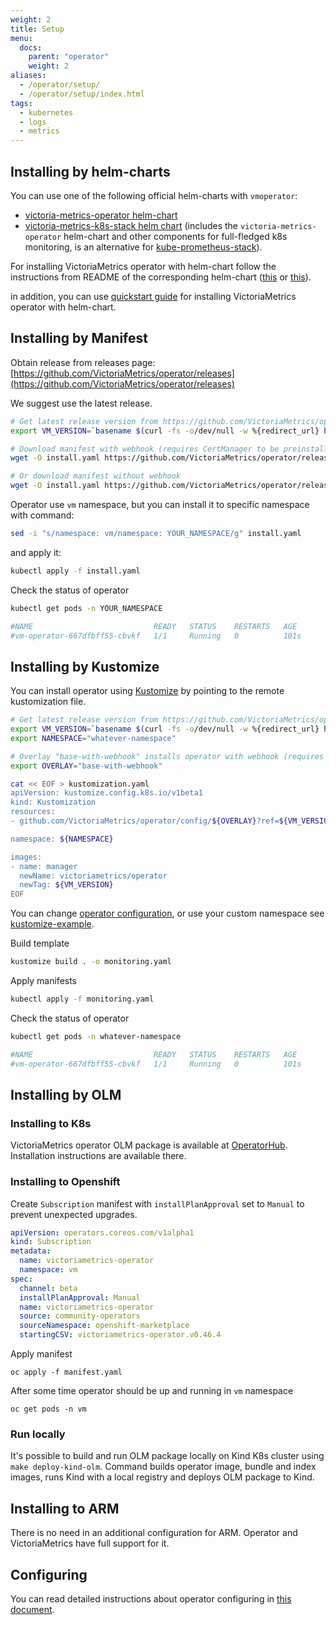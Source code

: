 ```yaml
---
weight: 2
title: Setup
menu:
  docs:
    parent: "operator"
    weight: 2
aliases:
  - /operator/setup/
  - /operator/setup/index.html
tags:
  - kubernetes
  - logs
  - metrics
---
```

## Installing by helm-charts

You can use one of the following official helm-charts with `vmoperator`:

- [victoria-metrics-operator helm-chart](https://docs.victoriametrics.com/helm/victoriametrics-operator)
- [victoria-metrics-k8s-stack helm chart](https://docs.victoriametrics.com/helm/victoriametrics-k8s-stack)
  (includes the `victoria-metrics-operator` helm-chart and other components for full-fledged k8s monitoring, is an alternative for [kube-prometheus-stack](https://github.com/prometheus-community/helm-charts/tree/main/charts/kube-prometheus-stack)).

For installing VictoriaMetrics operator with helm-chart follow the instructions from README of the corresponding helm-chart
([this](https://docs.victoriametrics.com/helm/victoriametrics-operator)
or [this](https://docs.victoriametrics.com/helm/victoriametrics-k8s-stack)).

in addition, you can use [quickstart guide](https://docs.victoriametrics.com/operator/quick-start) for
installing VictoriaMetrics operator with helm-chart.

## Installing by Manifest

Obtain release from releases page:
[https://github.com/VictoriaMetrics/operator/releases](https://github.com/VictoriaMetrics/operator/releases)

We suggest use the latest release.

```sh
# Get latest release version from https://github.com/VictoriaMetrics/operator/releases/latest
export VM_VERSION=`basename $(curl -fs -o/dev/null -w %{redirect_url} https://github.com/VictoriaMetrics/operator/releases/latest)`

# Download manifest with webhook (requires CertManager to be preinstalled)
wget -O install.yaml https://github.com/VictoriaMetrics/operator/releases/download/$VM_VERSION/install-with-webhook.yaml

# Or download manifest without webhook
wget -O install.yaml https://github.com/VictoriaMetrics/operator/releases/download/$VM_VERSION/install-no-webhook.yaml
```

Operator use `vm` namespace, but you can install it to specific namespace with command:

```sh
sed -i "s/namespace: vm/namespace: YOUR_NAMESPACE/g" install.yaml
```

and apply it:

```sh
kubectl apply -f install.yaml
```

Check the status of operator

```sh
kubectl get pods -n YOUR_NAMESPACE

#NAME                           READY   STATUS    RESTARTS   AGE
#vm-operator-667dfbff55-cbvkf   1/1     Running   0          101s
```

## Installing by Kustomize

You can install operator using [Kustomize](https://kustomize.io/) by pointing to the remote kustomization file.

```sh
# Get latest release version from https://github.com/VictoriaMetrics/operator/releases/latest
export VM_VERSION=`basename $(curl -fs -o/dev/null -w %{redirect_url} https://github.com/VictoriaMetrics/operator/releases/latest)`
export NAMESPACE="whatever-namespace"

# Overlay "base-with-webhook" installs operator with webhook (requires CertManager to be preinstalled). Replace "base-with-webhook" with "default"
export OVERLAY="base-with-webhook"

cat << EOF > kustomization.yaml
apiVersion: kustomize.config.k8s.io/v1beta1
kind: Kustomization
resources:
- github.com/VictoriaMetrics/operator/config/${OVERLAY}?ref=${VM_VERSION}

namespace: ${NAMESPACE}

images:
- name: manager
  newName: victoriametrics/operator
  newTag: ${VM_VERSION}
EOF
```

You can change [operator configuration](#configuring), or use your custom namespace see [kustomize-example](https://github.com/YuriKravetc/yurikravetc.github.io/tree/main/Operator/kustomize-example).

Build template

```sh
kustomize build . -o monitoring.yaml
```

Apply manifests

```sh
kubectl apply -f monitoring.yaml
```

Check the status of operator

```sh
kubectl get pods -n whatever-namespace

#NAME                           READY   STATUS    RESTARTS   AGE
#vm-operator-667dfbff55-cbvkf   1/1     Running   0          101s
```

## Installing by OLM

### Installing to K8s

VictoriaMetrics operator OLM package is available at [OperatorHub](https://operatorhub.io/operator/victoriametrics-operator).
Installation instructions are available there.

### Installing to Openshift

Create `Subscription` manifest with `installPlanApproval` set to `Manual` to prevent unexpected upgrades.

```yaml
apiVersion: operators.coreos.com/v1alpha1
kind: Subscription
metadata:
  name: victoriametrics-operator
  namespace: vm
spec:
  channel: beta
  installPlanApproval: Manual
  name: victoriametrics-operator
  source: community-operators
  sourceNamespace: openshift-marketplace
  startingCSV: victoriametrics-operator.v0.46.4
```

Apply manifest

```shell
oc apply -f manifest.yaml
```

After some time operator should be up and running in `vm` namespace

```shell
oc get pods -n vm
```

### Run locally

It's possible to build and run OLM package locally on Kind K8s cluster using `make deploy-kind-olm`.
Command builds operator image, bundle and index images, runs Kind with a local registry and deploys OLM package to Kind.

## Installing to ARM

There is no need in an additional configuration for ARM. Operator and VictoriaMetrics have full support for it.

## Configuring

You can read detailed instructions about operator configuring in [this document](https://docs.victoriametrics.com/operator/configuration).
